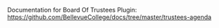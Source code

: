
Documentation for Board Of Trustees Plugin:
https://github.com/BellevueCollege/docs/tree/master/trustees-agenda